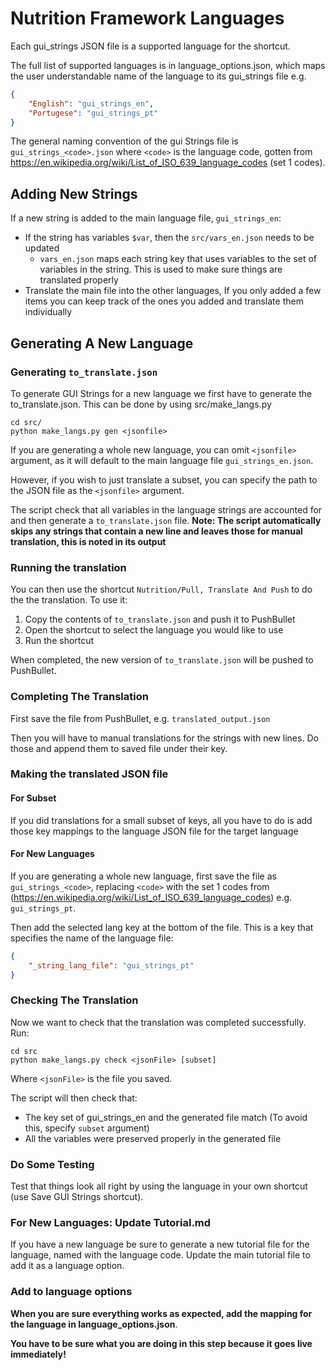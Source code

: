# Nutrition Framework Languages
Each gui_strings JSON file is a supported language for the shortcut.

The full list of supported languages is in language_options.json, which maps the user understandable name of the language to its gui_strings file e.g.

```json
{
	"English": "gui_strings_en",
	"Portugese": "gui_strings_pt"
}
```

The general naming convention of the gui Strings file is `gui_strings_<code>.json` where `<code>` is the language code, gotten from https://en.wikipedia.org/wiki/List_of_ISO_639_language_codes (set 1 codes).

## Adding New Strings
If a new string is added to the main language file, `gui_strings_en`:

- If the string has variables `$var`, then the `src/vars_en.json` needs to be updated
	- `vars_en.json` maps each string key that uses variables to the set of variables in the string. This is used to make sure things are translated properly
- Translate the main file into the other languages, If you only added a few items you can keep track of the ones you added and translate them individually


## Generating A New Language
### Generating `to_translate.json`
To generate GUI Strings for a new language we first have to generate the to_translate.json. This can be done by using src/make_langs.py

```
cd src/
python make_langs.py gen <jsonfile>
```

If you are generating a whole new language, you can omit `<jsonfile>` argument, as it will default to the main language file `gui_strings_en.json`.

However, if you wish to just translate a subset, you can specify the path to the JSON file as the `<jsonfile>` argument.

The script check that all variables in the language strings are accounted for and then generate a `to_translate.json` file. **Note: The script automatically skips any strings that contain a new line and leaves those for manual translation, this is noted in its output**

### Running the translation
You can then use the shortcut `Nutrition/Pull, Translate And Push` to do the the translation. To use it:
1. Copy the contents of `to_translate.json` and push it to PushBullet
2. Open the shortcut to select the language you would like to use
3. Run the shortcut

When completed, the new version of `to_translate.json` will be pushed to PushBullet.

### Completing The Translation
First save the file from PushBullet, e.g. `translated_output.json`

Then you will have to manual translations for the strings with new lines. Do those and append them to saved file under their key.

### Making the translated JSON file
#### For Subset
If you did translations for a small subset of keys, all you have to do is add those key mappings to the language JSON file for the target language

#### For New Languages
If you are generating a whole new language, first save the file as `gui_strings_<code>`, replacing `<code>` with the set 1 codes from (https://en.wikipedia.org/wiki/List_of_ISO_639_language_codes) e.g. `gui_strings_pt`.

Then add the selected lang key at the bottom of the file. This is a key that specifies the name of the language file:

```json
{
	"_string_lang_file": "gui_strings_pt"
}
```


### Checking The Translation
Now we want to check that the translation was completed successfully. Run:

```
cd src
python make_langs.py check <jsonFile> [subset]
```

Where `<jsonFile>` is the file you saved.

The script will then check that:
- The key set of gui_strings_en and the generated file match (To avoid this, specify `subset` argument)
- All the variables were preserved properly in the generated file

### Do Some Testing
Test that things look all right by using the language in your own shortcut (use Save GUI Strings shortcut).

### For New Languages: Update Tutorial.md
If you have a new language be sure to generate a new tutorial file for the language, named with the language code.
Update the main tutorial file to add it as a language option.

### Add to language options
**When you are sure everything works as expected, add the mapping for the language in language_options.json**.

**You have to be sure what you are doing in this step because it goes live immediately!**
